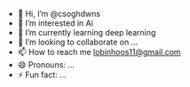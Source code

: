 - 👋 Hi, I’m @csoghdwns
- 👀 I’m interested in Ai
- 🌱 I’m currently learning deep learning
- 💞️ I’m looking to collaborate on ...
- 📫 How to reach me lobinhoos11@gmail.com
- 😄 Pronouns: ...
- ⚡ Fun fact: ...

<!---
csoghdwns/csoghdwns is a ✨ special ✨ repository because its `README.md` (this file) appears on your GitHub profile.
You can click the Preview link to take a look at your changes.
--->
